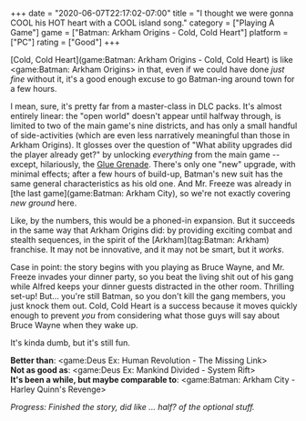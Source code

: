 +++
date = "2020-06-07T22:17:02-07:00"
title = "I thought we were gonna COOL his HOT heart with a COOL island song."
category = ["Playing A Game"]
game = ["Batman: Arkham Origins - Cold, Cold Heart"]
platform = ["PC"]
rating = ["Good"]
+++

[Cold, Cold Heart](game:Batman: Arkham Origins - Cold, Cold Heart) is like <game:Batman: Arkham Origins> in that, even if we could have done <i>just fine</i> without it, it's a good enough excuse to go Batman-ing around town for a few hours.

I mean, sure, it's pretty far from a master-class in DLC packs.  It's almost entirely linear: the "open world" doesn't appear until halfway through, is limited to two of the main game's nine districts, and has only a small handful of side-activities (which are even less narratively meaningful than those in Arkham Origins).  It glosses over the question of "What ability upgrades did the player already get?" by unlocking <i>everything</i> from the main game -- except, hilariously, the <a href="https://arkhamcity.fandom.com/wiki/Glue_Grenade">Glue Grenade</a>.  There's only one "new" upgrade, with minimal effects; after a few hours of build-up, Batman's new suit has the same general characteristics as his old one.  And Mr. Freeze was already in [the last game](game:Batman: Arkham City), so we're not exactly covering <i>new ground</i> here.

Like, by the numbers, this would be a phoned-in expansion.  But it succeeds in the same way that Arkham Origins did: by providing exciting combat and stealth sequences, in the spirit of the [Arkham](tag:Batman: Arkham) franchise.  It may not be innovative, and it may not be smart, but it <i>works</i>.

Case in point: the story begins with you playing as Bruce Wayne, and Mr. Freeze invades your dinner party, so you beat the living shit out of his gang while Alfred keeps your dinner guests distracted in the other room.  Thrilling set-up!  But... you're still Batman, so you don't kill the gang members, you just knock them out.  Cold, Cold Heart is a success because it moves quickly enough to prevent <i>you</i> from considering what those guys will say about Bruce Wayne when they wake up.

It's kinda dumb, but it's still fun.

<b>Better than</b>: <game:Deus Ex: Human Revolution - The Missing Link>  
<b>Not as good as</b>: <game:Deus Ex: Mankind Divided - System Rift>  
<b>It's been a while, but maybe comparable to</b>: <game:Batman: Arkham City - Harley Quinn's Revenge>

<i>Progress: Finished the story, did like ... half? of the optional stuff.</i>
